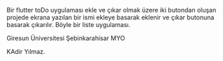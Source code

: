 Bir flutter toDo uygulaması ekle ve çıkar olmak üzere iki butondan oluşan projede ekrana yazılan bir ismi ekleye basarak eklenir ve çıkar butonuna basarak çıkarılır. Böyle bir liste uygulaması.


Giresun Üniversitesi Şebinkarahisar MYO

KAdir Yılmaz.
